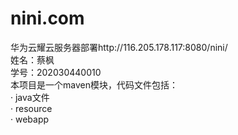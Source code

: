 # nini.com 
华为云耀云服务器部署http://116.205.178.117:8080/nini/<br />
姓名：蔡枫<br />
学号：202030440010<br />
本项目是一个maven模块，代码文件包括：<br />
· java文件<br />
· resource<br />
· webapp<br />
